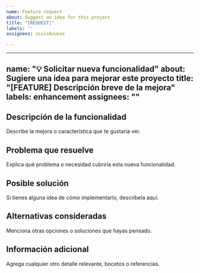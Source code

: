 ```yaml
---
name: Feature request
about: Suggest an idea for this project
title: "[REQUEST]"
labels: ''
assignees: xLuisAcunax

---
```


---
name: "💡 Solicitar nueva funcionalidad"
about: Sugiere una idea para mejorar este proyecto
title: "[FEATURE] Descripción breve de la mejora"
labels: enhancement
assignees: ""
---

## Descripción de la funcionalidad
Describe la mejora o característica que te gustaría ver.

## Problema que resuelve
Explica qué problema o necesidad cubriría esta nueva funcionalidad.

## Posible solución
Si tienes alguna idea de cómo implementarlo, descríbela aquí.

## Alternativas consideradas
Menciona otras opciones o soluciones que hayas pensado.

## Información adicional
Agrega cualquier otro detalle relevante, bocetos o referencias.
